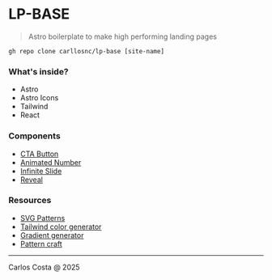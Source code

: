 # LP-BASE

> Astro boilerplate to make high performing landing pages

```
gh repo clone carllosnc/lp-base [site-name]
```

### What's inside?

- Astro
- Astro Icons
- Tailwind
- React

### Components

- [CTA Button](https://github.com/carllosnc/lp-base/blob/master/docs/cta-button.md)
- [Animated Number](https://github.com/carllosnc/lp-base/blob/master/docs/animated-number.md)
- [Infinite Slide](https://github.com/carllosnc/lp-base/blob/master/docs/infinite-slide.md)
- [Reveal](https://github.com/carllosnc/lp-base/blob/master/docs/reveal.md)

### Resources

- [SVG Patterns](https://pattern.monster/eyes-3)
- [Tailwind color generator](https://uicolors.app/generate/54523a)
- [Gradient generator](https://colortopia.vercel.app/)
- [Pattern craft](https://patterncraft.fun/)

---

Carlos Costa @ 2025
